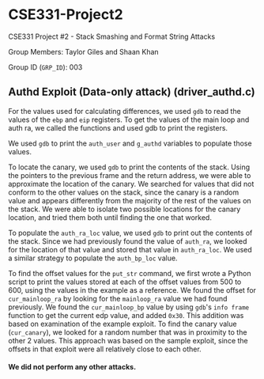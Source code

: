 # CSE331-Project2
CSE331 Project #2 - Stack Smashing and Format String Attacks

Group Members: Taylor Giles and Shaan Khan

Group ID (`GRP_ID`): 003

## Authd Exploit (Data-only attack) (driver_authd.c)
For the values used for calculating differences, we used `gdb` to read the values of the `ebp` and `eip` registers. To get the values of the main loop and auth ra, we called the functions and used gdb to print the registers.

We used `gdb` to print the `auth_user` and `g_authd` variables to populate those values.

To locate the canary, we used `gdb` to print the contents of the stack. Using the pointers to the previous frame and the return address, we were able to approximate the location of the canary. We searched for values that did not conform to the other values on the stack, since the canary is a random value and appears differently from the majority of the rest of the values on the stack. We were able to isolate two possible locations for the canary location, and tried them both until finding the one that worked.

To populate the `auth_ra_loc` value, we used `gdb` to print out the contents of the stack. Since we had previously found the value of `auth_ra`, we looked for the location of that value and stored that value in `auth_ra_loc`. We used a similar strategy to populate the `auth_bp_loc` value.

To find the offset values for the `put_str` command, we first wrote a Python script to print the values stored at each of the offset values from 500 to 600, using the values in the example as a reference. We found the offset for `cur_mainloop_ra` by looking for the `mainloop_ra` value we had found previously. We found the `cur_mainloop_bp` value by using `gdb`'s `info frame` function to get the current edp value, and added `0x30`. This addition was based on examination of the example exploit. To find the canary value (`cur_canary`), we looked for a random number that was in proximity to the other 2 values. This approach was based on the sample exploit, since the offsets in that exploit were all relatively close to each other.

#### We did not perform any other attacks.

